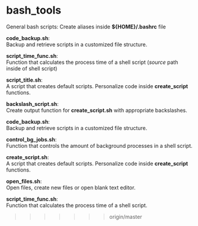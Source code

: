 bash_tools
==========

General bash scripts: Create aliases inside **${HOME}/.bashrc** file

**code_backup.sh**:  
Backup and retrieve scripts in a customized file structure.

**script_time_func.sh**:  
Function that calculates the process time of a shell script (*source* path inside of shell script)  

**script_title.sh**:  
A script that creates default scripts. Personalize code inside **create_script** functions.  

**backslash_script.sh**:  
Create output function for **create_script.sh** with appropriate backslashes. 

**code_backup.sh**:  
Backup and retrieve scripts in a customized file structure.

**control_bg_jobs.sh**:  
Function that controls the amount of background processes in a shell script.

**create_script.sh**:  
A script that creates default scripts. Personalize code inside **create_script** functions. 

**open_files.sh**:  
Open files, create new files or open blank text editor.

**script_time_func.sh**:  
Function that calculates the process time of a shell script.

>>>>>>> origin/master
